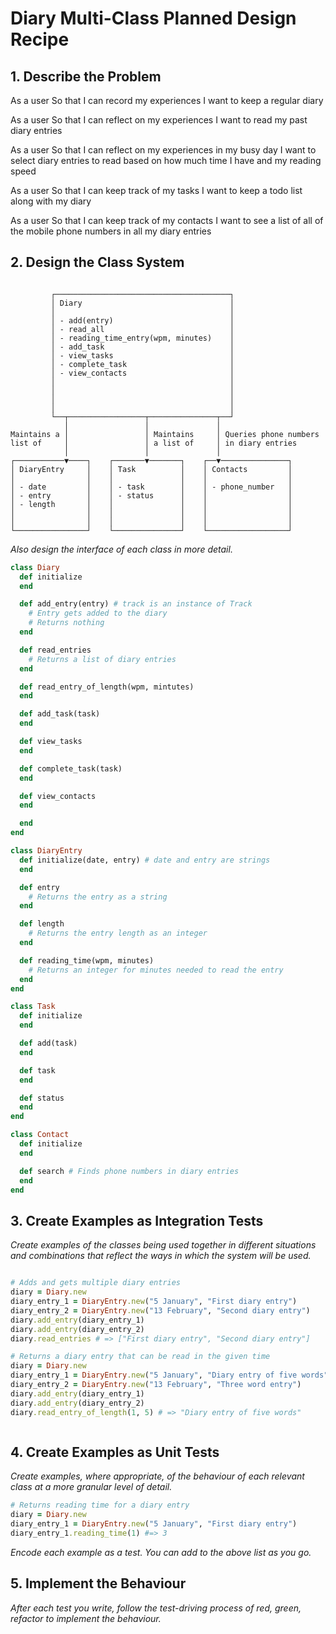 # Diary Multi-Class Planned Design Recipe

## 1. Describe the Problem

As a user
So that I can record my experiences
I want to keep a regular diary

As a user
So that I can reflect on my experiences
I want to read my past diary entries

As a user
So that I can reflect on my experiences in my busy day
I want to select diary entries to read based on how much time I have and my reading speed

As a user
So that I can keep track of my tasks
I want to keep a todo list along with my diary

As a user
So that I can keep track of my contacts
I want to see a list of all of the mobile phone numbers in all my diary entries

## 2. Design the Class System

```

         ┌───────────────────────────────────────┐
         │ Diary                                 │
         │                                       │
         │ - add(entry)                          │
         │ - read_all                            │
         │ - reading_time_entry(wpm, minutes)    │
         │ - add_task                            │
         │ - view_tasks                          │
         │ - complete_task                       │
         │ - view_contacts                       │
         │                                       │
         │                                       │
         │                                       │
         │                                       │
         └──┬─────────────────┬───────────────┬──┘
            │                 │               │
Maintains a │                 │ Maintains     │ Queries phone numbers
list of     │                 │ a list of     │ in diary entries
            │                 │               │
┌───────────▼────┐    ┌───────▼───────┐    ┌──▼───────────────┐
│ DiaryEntry     │    │ Task          │    │ Contacts         │
│                │    │               │    │                  │
│ - date         │    │ - task        │    │ - phone_number   │
│ - entry        │    │ - status      │    │                  │
│ - length       │    │               │    │                  │
│                │    │               │    │                  │
│                │    │               │    │                  │
└────────────────┘    └───────────────┘    └──────────────────┘

```

_Also design the interface of each class in more detail._

```ruby
class Diary
  def initialize
  end

  def add_entry(entry) # track is an instance of Track
    # Entry gets added to the diary
    # Returns nothing
  end

  def read_entries
    # Returns a list of diary entries
  end

  def read_entry_of_length(wpm, mintutes)
  end

  def add_task(task)
  end

  def view_tasks
  end

  def complete_task(task)
  end

  def view_contacts
  end

  end
end

class DiaryEntry
  def initialize(date, entry) # date and entry are strings
  end

  def entry
    # Returns the entry as a string
  end

  def length
    # Returns the entry length as an integer
  end

  def reading_time(wpm, minutes)
    # Returns an integer for minutes needed to read the entry
  end
end

class Task
  def initialize
  end

  def add(task)
  end

  def task
  end

  def status
  end
end

class Contact
  def initialize
  end

  def search # Finds phone numbers in diary entries
  end
end

```

## 3. Create Examples as Integration Tests

_Create examples of the classes being used together in different situations and
combinations that reflect the ways in which the system will be used._

```ruby

# Adds and gets multiple diary entries
diary = Diary.new
diary_entry_1 = DiaryEntry.new("5 January", "First diary entry")
diary_entry_2 = DiaryEntry.new("13 February", "Second diary entry")
diary.add_entry(diary_entry_1)
diary.add_entry(diary_entry_2)
diary.read_entries # => ["First diary entry", "Second diary entry"]

# Returns a diary entry that can be read in the given time
diary = Diary.new
diary_entry_1 = DiaryEntry.new("5 January", "Diary entry of five words")
diary_entry_2 = DiaryEntry.new("13 February", "Three word entry")
diary.add_entry(diary_entry_1)
diary.add_entry(diary_entry_2)
diary.read_entry_of_length(1, 5) # => "Diary entry of five words"



```

## 4. Create Examples as Unit Tests

_Create examples, where appropriate, of the behaviour of each relevant class at
a more granular level of detail._

```ruby
# Returns reading time for a diary entry
diary = Diary.new
diary_entry_1 = DiaryEntry.new("5 January", "First diary entry")
diary_entry_1.reading_time(1) #=> 3
```

_Encode each example as a test. You can add to the above list as you go._

## 5. Implement the Behaviour

_After each test you write, follow the test-driving process of red, green,
refactor to implement the behaviour._